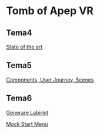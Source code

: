 # Tomb of Apep VR
## Tema4
[State of the art](https://docs.google.com/document/d/18kONSZfNTQY8gtkxljVrcmoAhytRQLdL53w6HNbdUpo/edit)

## Tema5
[Components, User Journey, Scenes](https://docs.google.com/document/d/1jW3FM3L0vyGS5QlupbG2t7BREf1ZqiraO8d8UmlpDy8/edit?usp=sharing)

## Tema6
[Generare Labirint](https://drive.google.com/file/d/1LWKmmWliDbrgg6fS7O8IdBFxP4hit0sI/view?usp=sharing)

[Mock Start Menu](https://drive.google.com/file/d/1oj6t-qt0zlm0AZxSYAhwDGEMdIRmpBA-/view?usp=sharing)
